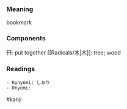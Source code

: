 ### Meaning

bookmark

### Components

幵: put together [[Radicals/木|木]]: tree; wood

### Readings

```
- Kunyomi: しおり
- Onyomi: 
```

#kanji